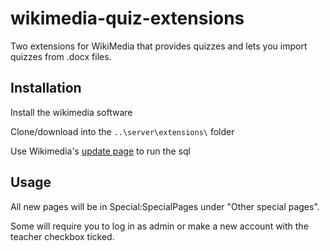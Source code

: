 # wikimedia-quiz-extensions
Two extensions for WikiMedia that provides quizzes and lets you import quizzes from .docx files.


## Installation

Install the wikimedia software

Clone/download into the `..\server\extensions\` folder

Use Wikimedia's [update page](https://www.mediawiki.org/wiki/Manual:Upgrading#Web_browser) to run the sql

## Usage

All new pages will be in Special:SpecialPages under "Other special pages".

Some will require you to log in as admin or make a new account with the teacher checkbox ticked.
